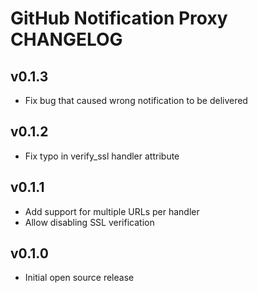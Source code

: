 GitHub Notification Proxy CHANGELOG
===================================

v0.1.3
------
- Fix bug that caused wrong notification to be delivered

v0.1.2
------
- Fix typo in verify_ssl handler attribute

v0.1.1
------
- Add support for multiple URLs per handler
- Allow disabling SSL verification

v0.1.0
------
- Initial open source release
